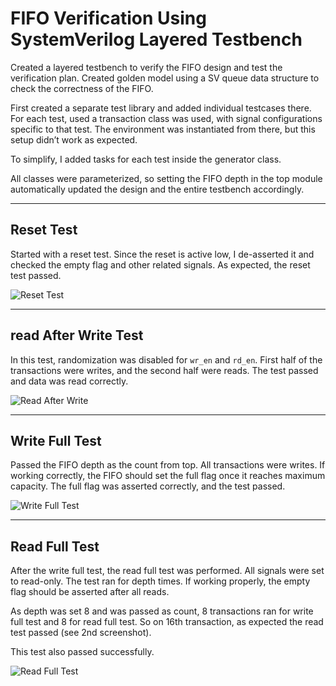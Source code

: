 # FIFO Verification Using SystemVerilog Layered Testbench

Created a layered testbench to verify the FIFO design and test the verification plan. Created golden model using a SV queue data structure to check the correctness of the FIFO.

First created a separate test library and added individual testcases there. For each test, used a transaction class was used, with signal configurations specific to that test. The environment was instantiated from there, but this setup didn’t work as expected.

To simplify, I added tasks for each test inside the generator class.

All classes were parameterized, so setting the FIFO depth in the top module automatically updated the design and the entire testbench accordingly.

---

## Reset Test

Started with a reset test. Since the reset is active low, I de-asserted it and checked the empty flag and other related signals. As expected, the reset test passed.

![Reset Test](screenshots/1.jpeg)

---

## read After Write Test

In this test, randomization was disabled for `wr_en` and `rd_en`. First half of the transactions were writes, and the second half were reads. The test passed and data was read correctly.

![Read After Write](screenshots/2.jpeg)

---

## Write Full Test

Passed the FIFO depth as the count from top. All transactions were writes. If working correctly, the FIFO should set the full flag once it reaches maximum capacity. The full flag was asserted correctly, and the test passed.

![Write Full Test](screenshots/3.jpeg)

---

## Read Full Test

After the write full test, the read full test was performed. All signals were set to read-only. The test ran for depth times. If working properly, the empty flag should be asserted after all reads.

As depth was set 8 and was passed as count, 8 transactions ran for write full test and 8 for read full test. So on 16th transaction, as expected the read test passed (see 2nd screenshot).

This test also passed successfully.

![Read Full Test](screenshots/4.jpeg)
